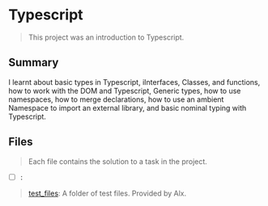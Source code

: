 # Typescript

> This project was an introduction to Typescript.

## Summary

I learnt about basic types in Typescript, iInterfaces, Classes, and functions, how to work with the DOM and Typescript, Generic types, how to use namespaces, how to merge declarations, how to use an ambient Namespace to import an external library, and basic nominal typing with Typescript.

## Files

> Each file contains the solution to a task in the project.

- [ ] []():

> [test_files](): A folder of test files. Provided by Alx.
